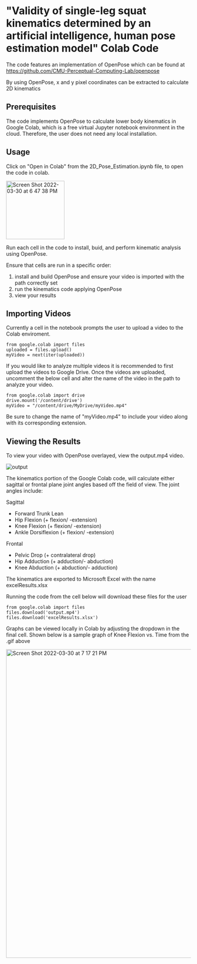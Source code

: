 # "Validity of single-leg squat kinematics determined by an artificial intelligence, human pose estimation model" Colab Code
The code features an implementation of OpenPose which can be found at https://github.com/CMU-Perceptual-Computing-Lab/openpose

By using OpenPose, x and y pixel coordinates can be extracted to calculate 2D kinematics
## Prerequisites
The code implements OpenPose to calculate lower body kinematics in Google Colab, which is a free virtual Jupyter notebook environment in the cloud. Therefore, the user does not need any local installation. 

## Usage
Click on "Open in Colab" from the 2D_Pose_Estimation.ipynb file, to open the code in colab.

<img width="159" alt="Screen Shot 2022-03-30 at 6 47 38 PM" src="https://user-images.githubusercontent.com/75814890/160943467-704660c4-04a3-459b-962d-b9af24579604.png">

Run each cell in the code to install, buid, and perform kinematic analysis using OpenPose. 

Ensure that cells are run in a specific order:
1) install and build OpenPose and ensure your video is imported with the path correctly set
2) run the kinematics code applying OpenPose
3) view your results

## Importing Videos
Currently a cell in the notebook prompts the user to upload a video to the Colab enviroment. 

``````
from google.colab import files
uploaded = files.upload()
myVideo = next(iter(uploaded))
``````

If you would like to analyze multiple videos it is recommended to first upload the videos to Google Drive. Once the videos are uploaded, uncomment the below cell and alter the name of the video in the path to analyze your video. 

``````
from google.colab import drive
drive.mount('/content/drive')
myVideo = "/content/drive/MyDrive/myVideo.mp4"
``````

Be sure to change the name of "myVideo.mp4" to include your video along with its corresponding extension.

## Viewing the Results
To view your video with OpenPose overlayed, view the output.mp4 video.

![output](https://user-images.githubusercontent.com/75814890/160946348-d0c42dfd-9724-41ec-9bb1-d695096bbaef.gif)

The kinematics portion of the Google Colab code, will calculate either sagittal or frontal plane joint angles based off the field of view.
The joint angles include:

Sagittal
- Forward Trunk Lean 
- Hip Flexion (+ flexion/ -extension)
- Knee Flexion (+ flexion/ -extension)
- Ankle Dorsiflexion (+ flexion/ -extension)

Frontal
- Pelvic Drop (+ contralateral drop)
- Hip Adduction (+ adduction/- abduction)
- Knee Abduction (+ abduction/- adduction)



The kinematics are exported to Microsoft Excel with the name excelResults.xlsx


Running the code from the cell below will download these files for the user
``````
from google.colab import files
files.download('output.mp4') 
files.download('excelResults.xlsx')
```````


Graphs can be viewed locally in Colab by adjusting the dropdown in the final cell. Shown below is a sample graph of Knee Flexion vs. Time from the .gif above

<img width="840" alt="Screen Shot 2022-03-30 at 7 17 21 PM" src="https://user-images.githubusercontent.com/75814890/160946182-fac240aa-b0ea-476c-86ce-c01dd772f97a.png">
